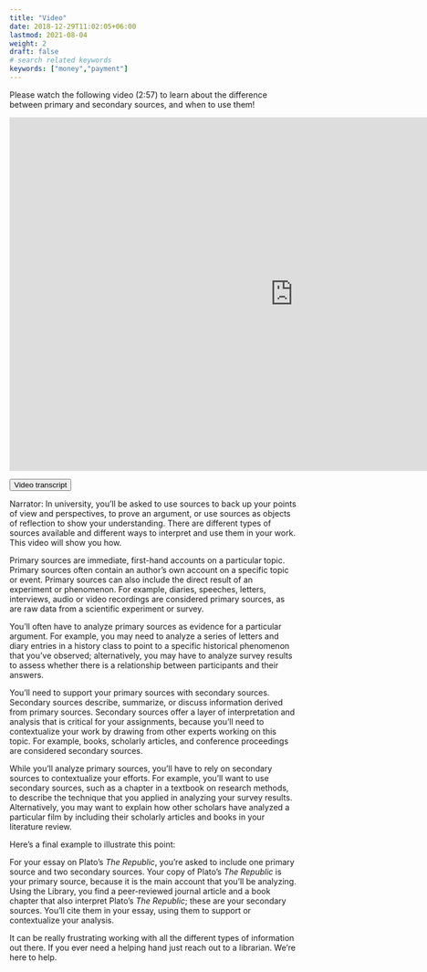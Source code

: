 ```yaml
---
title: "Video"
date: 2018-12-29T11:02:05+06:00
lastmod: 2021-08-04
weight: 2
draft: false
# search related keywords
keywords: ["money","payment"]
---
```


Please watch the following video (2:57) to learn about the difference between primary and secondary sources, and when to use them!
<iframe src="https://h5pstudio.ecampusontario.ca/h5p/24848/embed" width="994" height="620" frameborder="0" allowfullscreen="allowfullscreen"></iframe><script src="https://h5pstudio.ecampusontario.ca/modules/contrib/h5p/vendor/h5p/h5p-core/js/h5p-resizer.js" charset="UTF-8"></script>
<link rel="stylesheet" href="https://www.w3schools.com/w3css/4/w3.css">


<button onclick="myFunction('Demo1')" class="w3-btn w3-block w3-red w3-left-align">Video transcript</button>
<div id="Demo1" class="w3-container w3-hide">
<p>Narrator: In university, you’ll be asked to use sources to back up your points of view and perspectives, to prove an argument, or use sources as objects of reflection to show your understanding. There are different types of sources available and different ways to interpret and use them in your work. This video will show you how. </p> 

<p> Primary sources are immediate, first-hand accounts on a particular topic. Primary sources often contain an author’s own account on a specific topic or event. Primary sources can also include the direct result of an experiment or phenomenon. For example, diaries, speeches, letters, interviews, audio or video recordings are considered primary sources, as are raw data from a scientific experiment or survey. </p> 

<p> You’ll often have to analyze primary sources as evidence for a particular argument. For example, you may need to analyze a series of letters and diary entries in a history class to point to a specific historical phenomenon that you’ve observed; alternatively, you may have to analyze survey results to assess whether there is a relationship between participants and their answers. </p> 

<p> You’ll need to support your primary sources with secondary sources. Secondary sources describe, summarize, or discuss information derived from primary sources. Secondary sources offer a layer of interpretation and analysis that is critical for your assignments, because you’ll need to contextualize your work by drawing from other experts working on this topic. For example, books, scholarly articles, and conference proceedings are considered secondary sources. </p> 

<p> While you’ll analyze primary sources, you’ll have to rely on secondary sources to contextualize your efforts. For example, you’ll want to use secondary sources, such as a chapter in a textbook on research methods, to describe the technique that you applied in analyzing your survey results. Alternatively, you may want to explain how other scholars have analyzed a particular film by including their scholarly articles and books in your literature review. </p> 

<p> Here’s a final example to illustrate this point: </p> 

<p> For your essay on Plato’s <i>The Republic</i>, you’re asked to include one primary source and two secondary sources. Your copy of Plato’s <i>The Republic</i> is your primary source, because it is the main account that you’ll be analyzing. Using the Library, you find a peer-reviewed journal article and a book chapter that also interpret Plato’s <i>The Republic</i>; these are your secondary sources. You’ll cite them in your essay, using them to support or contextualize your analysis. </p> 

<p> It can be really frustrating working with all the different types of information out there. If you ever need a helping hand just reach out to a librarian. We’re here to help. </p> 

</div>

</div>
<script>
function myFunction(id) {
  var x = document.getElementById(id);
  if (x.className.indexOf("w3-show") == -1) {
    x.className += " w3-show";
  } else { 
    x.className = x.className.replace(" w3-show", "");
  }
}
</script>